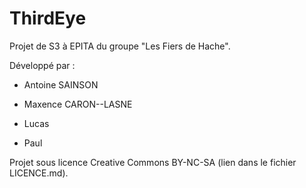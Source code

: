 # ThirdEye
Projet de S3 à EPITA du groupe "Les Fiers de Hache".

Développé par :

- Antoine SAINSON

- Maxence CARON--LASNE

- Lucas

- Paul



Projet sous licence Creative Commons BY-NC-SA (lien dans le fichier LICENCE.md).
